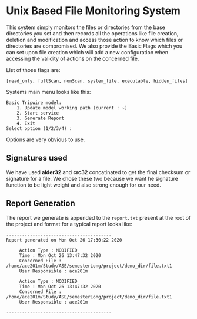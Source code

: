 # Unix Based File Monitoring System

This system simply monitors the files or directories from the base directories
you set and then records all the operations like file creation, deletion and modification and 
access those action to know which files or directories are compromised.
We also provide the Basic Flags which you can set upon file creation which will 
add a new configuration when accessing the validity of actions on the concerned file.

LIst of those flags are:

`[read_only, fullScan, nonScan, system_file, executable, hidden_files]`

Systems main menu looks like this:
```
Basic Tripwire model:
    1. Update model working path (current : ~)
    2. Start service
    3. Generate Report
    4. Exit
Select option (1/2/3/4) :
```
Options are very obvious to use.

## Signatures used 
We have used **alder32** and **crc32** concatinated to get the final checksum or signature
for a file. We chose these two because we want he signature 
function to be light weight and also strong enough
for our need.

## Report Generation 
The report we generate is appended to the `report.txt` present at the 
root of the project and format for a typical report looks like:

```
----------------------------------------
Report generated on Mon Oct 26 17:30:22 2020

	 Action Type : MODIFIED
	 Time : Mon Oct 26 13:47:32 2020
	 Concerned File : /home/ace201m/Study/ASE/semesterLong/project/demo_dir/file.txt1
	 User Responsible : ace201m

	 Action Type : MODIFIED
	 Time : Mon Oct 26 13:47:32 2020
	 Concerned File : /home/ace201m/Study/ASE/semesterLong/project/demo_dir/file.txt1
	 User Responsible : ace201m

----------------------------------------

```